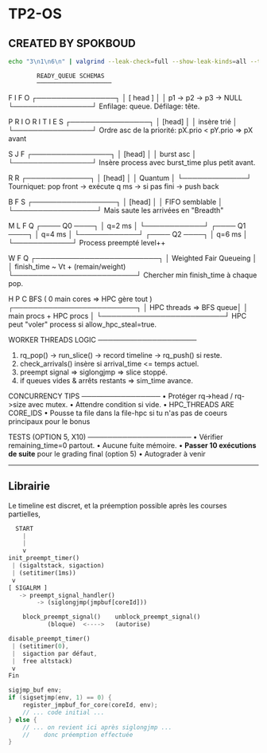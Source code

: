 # TP2-OS
## CREATED BY SPOKBOUD


```sh
echo "3\n1\n6\n" | valgrind --leak-check=full --show-leak-kinds=all --track-origins=yes --trace-children=yes --child-silent-after-fork=no ./main 2&> ../../output-valgrind.txt
```
            READY_QUEUE SCHEMAS
            ─────────────────────

F   I   F   O
┌────────────────┐
│   [ head ]     │
│    p1 -> p2 -> p3 -> NULL
└────────────────┘
   Enfilage: queue.
   Défilage: tête.

P  R  I  O  R  I  T  I  E  S
┌────────────────┐
│   [head]       │
│   insère trié  │
└────────────────┘
   Ordre asc de la priorité:
     pX.prio < pY.prio  => pX avant

S   J   F
┌────────────────┐
│   [head]       │
│   burst asc    │
└────────────────┘
   Insère process avec burst_time plus petit avant.

R   R
┌─────────────┐
│   [head]     │
│   Quantum    │
└─────────────┘
   Tourniquet:
     pop front -> exécute q ms -> si pas fini -> push back

B   F   S
┌─────────────────┐
│   [head]        │
│   FIFO semblable │
└─────────────────┘
   Mais saute les arrivées en "Breadth"


M   L   F   Q
┌──── Q0 ────┐
│   q=2 ms   │
└────────────┘
┌──── Q1 ────┐
│   q=4 ms   │
└────────────┘
┌──── Q2 ────┐
│   q=6 ms   │
└────────────┘
   Process preempté level++

W   F   Q
┌─────────────────────────┐
│ Weighted Fair Queueing  │
│   finish_time ~ Vt + (remain/weight)
└─────────────────────────┘
   Chercher min finish_time à chaque pop.

H   P   C   BFS
( 0 main cores => HPC gère tout )
┌─────────────────────────┐
│ HPC threads => BFS queue│
│ main procs + HPC procs  │
└─────────────────────────┘
   HPC peut "voler" process si allow_hpc_steal=true.

WORKER THREADS LOGIC
────────────────────
1) rq_pop() -> run_slice() -> record timeline -> rq_push() si reste.
2) check_arrivals() insère si arrival_time <= temps actuel.
3) preempt signal => siglongjmp => slice stoppé.
4) if queues vides & arrêts restants => sim_time avance.

CONCURRENCY TIPS
────────────────
• Protéger rq->head / rq->size avec mutex.
• Attendre condition si vide.
• HPC_THREADS ARE CORE_IDS
• Pousse ta file dans la file-hpc si tu n'as pas de coeurs principaux pour le bonus

TESTS (OPTION 5, X10)
─────────────────────
• Vérifier remaining_time=0 partout.
• Aucune fuite mémoire.
• **Passer 10 exécutions de suite** pour le grading final (option 5)
• Autograder à venir

---
## Librairie
Le timeline est discret, et la préemption possible après les courses partielles, 


```rust
  START
    |
    |
    v
init_preempt_timer()
 | (sigaltstack, sigaction)
 | (setitimer(1ms))
 v
[ SIGALRM ] 
   -> preempt_signal_handler()
        -> (siglongjmp(jmpbuf[coreId]))

    block_preempt_signal()    unblock_preempt_signal()
           (bloque)  <---->   (autorise)

disable_preempt_timer()
 | (setitimer(0),
 |  sigaction par défaut,
 |  free altstack)
 v
Fin
```

```c
sigjmp_buf env;
if (sigsetjmp(env, 1) == 0) {
    register_jmpbuf_for_core(coreId, env);
    // ... code initial ...
} else {
    // ... on revient ici après siglongjmp ...
    //    donc préemption effectuée
}
```